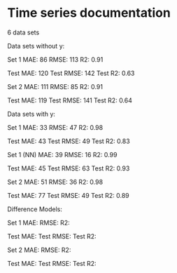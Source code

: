 # Time series documentation

6 data sets




Data sets without y:

Set 1
MAE: 86
RMSE: 113
R2: 0.91

Test MAE: 120
Test RMSE: 142
Test R2: 0.63

Set 2
MAE: 111
RMSE: 85
R2: 0.91

Test MAE: 119
Test RMSE: 141
Test R2: 0.64





Data sets with y:

Set 1
MAE: 33
RMSE: 47
R2: 0.98

Test MAE: 43
Test RMSE: 49
Test R2: 0.83

Set 1 (NN)
MAE: 39
RMSE: 16
R2: 0.99

Test MAE: 45
Test RMSE: 63
Test R2: 0.93

Set 2
MAE: 51
RMSE: 36
R2: 0.98

Test MAE: 77
Test RMSE: 49
Test R2: 0.89





Difference Models:

Set 1
MAE:
RMSE:
R2:

Test MAE:
Test RMSE:
Test R2:

Set 2
MAE:
RMSE:
R2:

Test MAE:
Test RMSE:
Test R2:

